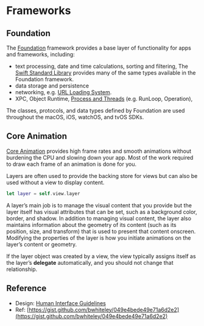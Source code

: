 # Frameworks

## Foundation

The [Foundation](https://developer.apple.com/documentation/foundation) framework provides a base layer of functionality for apps and frameworks, including:

* text processing, date and time calculations, sorting and filtering, The [Swift Standard Library](https://developer.apple.com/documentation/swift/swift_standard_library) provides many of the same types available in the Foundation framework.
* data storage and persistence
* networking, e.g. [URL Loading System](url-loading-system.md).
* XPC, Object Runtime, [Process and Threads](operation.md) \(e.g. RunLoop,  Operation\), 

The classes, protocols, and data types defined by Foundation are used throughout the macOS, iOS, watchOS, and tvOS SDKs.

## Core Animation

[Core Animation](https://developer.apple.com/documentation/quartzcore) provides high frame rates and smooth animations without burdening the CPU and slowing down your app. Most of the work required to draw each frame of an animation is done for you.

Layers are often used to provide the backing store for views but can also be used without a view to display content. 

```swift
let layer = self.view.layer
```

A layer’s main job is to manage the visual content that you provide but the layer itself has visual attributes that can be set, such as a background color, border, and shadow. In addition to managing visual content, the layer also maintains information about the geometry of its content \(such as its position, size, and transform\) that is used to present that content onscreen. Modifying the properties of the layer is how you initiate animations on the layer’s content or geometry.

If the layer object was created by a view, the view typically assigns itself as the layer’s **delegate** automatically, and you should not change that relationship.

## Reference

* Design: [Human Interface Guidelines](https://developer.apple.com/design/human-interface-guidelines/)
* Ref: [https://gist.github.com/bwhiteley/049e4bede49e71a6d2e2](https://gist.github.com/bwhiteley/049e4bede49e71a6d2e2)



